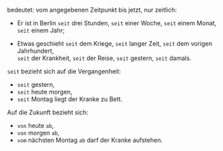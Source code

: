 bedeutet: vom angegebenen Zeitpunkt bis jetzt, nur zeitlich:  
- Er ist in Berlin     `seit` drei Stunden, 
				`seit` einer Woche, 
				`seit` einem Monat, 
				`seit` einem Jahr;  

- Etwas geschieht `seit` dem Kriege, 
				`seit` langer Zeit,
				`seit` dem vorigen Jahrhundert,  
				`seit` der Krankheit,
				`seit` der Reise,
				`seit` gestern,
				`seit` damals.  

`seit` bezieht sich auf die Vergangenheit:  
- `seit` gestern,
- `seit` heute morgen,
- `seit` Montag liegt der Kranke zu Bett. 

Auf die Zukunft bezieht sich:  
- `von` heute `ab`,
- `von` morgen `ab`,
- `vom` nächsten Montag `ab` darf der Kranke aufstehen.  